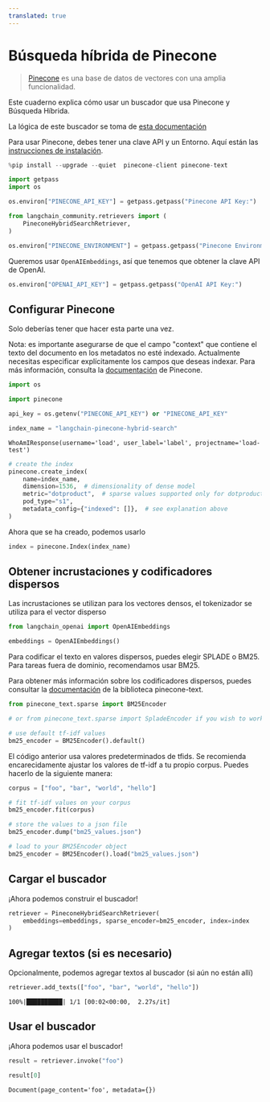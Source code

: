 ```yaml
---
translated: true
---
```


# Búsqueda híbrida de Pinecone

>[Pinecone](https://docs.pinecone.io/docs/overview) es una base de datos de vectores con una amplia funcionalidad.

Este cuaderno explica cómo usar un buscador que usa Pinecone y Búsqueda Híbrida.

La lógica de este buscador se toma de [esta documentación](https://docs.pinecone.io/docs/hybrid-search)

Para usar Pinecone, debes tener una clave API y un Entorno.
Aquí están las [instrucciones de instalación](https://docs.pinecone.io/docs/quickstart).

```python
%pip install --upgrade --quiet  pinecone-client pinecone-text
```

```python
import getpass
import os

os.environ["PINECONE_API_KEY"] = getpass.getpass("Pinecone API Key:")
```

```python
from langchain_community.retrievers import (
    PineconeHybridSearchRetriever,
)
```

```python
os.environ["PINECONE_ENVIRONMENT"] = getpass.getpass("Pinecone Environment:")
```

Queremos usar `OpenAIEmbeddings`, así que tenemos que obtener la clave API de OpenAI.

```python
os.environ["OPENAI_API_KEY"] = getpass.getpass("OpenAI API Key:")
```

## Configurar Pinecone

Solo deberías tener que hacer esta parte una vez.

Nota: es importante asegurarse de que el campo "context" que contiene el texto del documento en los metadatos no esté indexado. Actualmente necesitas especificar explícitamente los campos que deseas indexar. Para más información, consulta la [documentación](https://docs.pinecone.io/docs/manage-indexes#selective-metadata-indexing) de Pinecone.

```python
import os

import pinecone

api_key = os.getenv("PINECONE_API_KEY") or "PINECONE_API_KEY"

index_name = "langchain-pinecone-hybrid-search"
```

```output
WhoAmIResponse(username='load', user_label='label', projectname='load-test')
```

```python
# create the index
pinecone.create_index(
    name=index_name,
    dimension=1536,  # dimensionality of dense model
    metric="dotproduct",  # sparse values supported only for dotproduct
    pod_type="s1",
    metadata_config={"indexed": []},  # see explanation above
)
```

Ahora que se ha creado, podemos usarlo

```python
index = pinecone.Index(index_name)
```

## Obtener incrustaciones y codificadores dispersos

Las incrustaciones se utilizan para los vectores densos, el tokenizador se utiliza para el vector disperso

```python
from langchain_openai import OpenAIEmbeddings

embeddings = OpenAIEmbeddings()
```

Para codificar el texto en valores dispersos, puedes elegir SPLADE o BM25. Para tareas fuera de dominio, recomendamos usar BM25.

Para obtener más información sobre los codificadores dispersos, puedes consultar la [documentación](https://pinecone-io.github.io/pinecone-text/pinecone_text.html) de la biblioteca pinecone-text.

```python
from pinecone_text.sparse import BM25Encoder

# or from pinecone_text.sparse import SpladeEncoder if you wish to work with SPLADE

# use default tf-idf values
bm25_encoder = BM25Encoder().default()
```

El código anterior usa valores predeterminados de tfids. Se recomienda encarecidamente ajustar los valores de tf-idf a tu propio corpus. Puedes hacerlo de la siguiente manera:

```python
corpus = ["foo", "bar", "world", "hello"]

# fit tf-idf values on your corpus
bm25_encoder.fit(corpus)

# store the values to a json file
bm25_encoder.dump("bm25_values.json")

# load to your BM25Encoder object
bm25_encoder = BM25Encoder().load("bm25_values.json")
```

## Cargar el buscador

¡Ahora podemos construir el buscador!

```python
retriever = PineconeHybridSearchRetriever(
    embeddings=embeddings, sparse_encoder=bm25_encoder, index=index
)
```

## Agregar textos (si es necesario)

Opcionalmente, podemos agregar textos al buscador (si aún no están allí)

```python
retriever.add_texts(["foo", "bar", "world", "hello"])
```

```output
100%|██████████| 1/1 [00:02<00:00,  2.27s/it]
```

## Usar el buscador

¡Ahora podemos usar el buscador!

```python
result = retriever.invoke("foo")
```

```python
result[0]
```

```output
Document(page_content='foo', metadata={})
```
